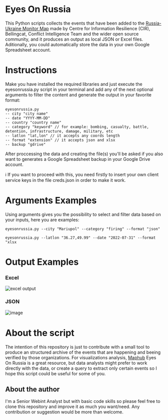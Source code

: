 # Eyes On Russia
This Python scripts collects the events that have been added to the [Russia-Ukraine Monitor Map](https://eyesonrussia.org/) made by Centre for Information Resilience (CIR), Bellingcat, Conflict Intelligence Team  and the wider open source community, and it produces an output as local JSON or Excel files. Aditionally, you could automatically store the data in your own Google Spreadsheet account.  

# Instructions
Make you have installed the required libraries and just execute the eyesonrussia.py script in your terminal and add any of the next optional arguments to filter the content and generate the output in your favorite format:
~~~
eyesonrussia.py
-- city "city name" 
-- date "YYYY-MM-DD"
-- country "country name"
-- category "keyword" // for example: bombing, casualty, battle, detention, infrastructure, damage, military, etc
-- latlon "lat,lon" // it accepts any coords length
-- format "extension" // it accepts json and xlsx
-- backup "gdrive" 
~~~

After proccessing the data and creating the file(s) you'll be asked if you also want to generates a Google Spreadsheet backup in your Google Drive account. 

ℹ️ If you want to proceed with this, you need firstly to insert your own client service keys in the file creds.json in order to make it work. 

# Arguments Examples
Using arguments gives you the possibility to select and filter data based on your inputs, here you are examples:

`eyesonrussia.py --city "Mariupol" --category "firing" --format "json"`

`eyesonrussia.py --latlon "36.27,49.99" --date "2022-07-31" --format "xlsx`

# Output Examples
### Excel
![excel output](https://github.com/aoc81/eyesonrussia/assets/94049092/9118c74c-bd92-4517-9848-76057721498f)

### JSON
![image](https://github.com/aoc81/eyesonrussia/assets/94049092/6aea33e3-4483-4a6d-8b09-59310efa19bf)



# About the script
The intention of this repository is just to contribute with a small tool to produce an structured archive of the events that are happening and beeing verified by those organizations. For visualizations analysis, [Maphub](https://maphub.net) Eyes On Russia is a great resource, but data analysts might prefer to work directly with the data, or create a query to extract only certain events so I hope this script could be useful for some of you.

## About the author
I'm a Senior Webint Analyst but with basic code skills so please feel free to clone this repository and improve it as much you want/need. Any contribution or suggestion would be more than welcome.
